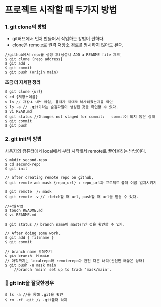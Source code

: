 # 프로젝트 시작할 때 두가지 방법

### 1. git clone의 방법
- git허브에서 먼저 만들어서 작업하는 방법이 편하다.
- clone은 remote로 원격 저장소 경로를 명시하지 않아도 된다.
```shell
//github에서 repo를 생성 후(생성시 ADD a README file 체크)
$ git clone {repo address}
$ git add .
$ git commit
$ git push (origin main)
```

**조금 더 자세한 정리**
```shell
$ git clone {url}
$ cd {저장소이름}
$ ls // 저장소 내부 파일, 폴더가 제대로 복사해왔는지를 확인
$ ls -a // .git이라는 숨김파일이 생성된 것을 확인할 수 있다.
$ vi READ.md
$ git status //Changes not staged for commit:   commit이 되지 않은 상태
$ git commit
$ git push
```

### 2. git init의 방법

사용자의 컴퓨터에서 local에서 부터 시작해서 remote로 끌어올리는 방법이다.

>
```shell
$ mkdir second-repo
$ cd second-repo
$ git init

// after creating remote repo on github,
$ git remote add mask {repo_url} : repo_url과 프로젝트 폴더 이름 일치시키기

$ git remote  // mask
$ git remote -v // :fetch할 때 url, push할 때 url을 받을 수 있다.

//파일작업
$ touch README.md
$ vi README.md

$ git status // branch name이 master인 것을 확인할 수 있다.

// After doing some work,
$ git add { filename }
$ git commit

// branch name 맞춰주기
$ git branch -M main
// 아직까지는 localrepo와 remoterepo가 완전 다른 녀석(선언만 해놓은 상태)
$ git push -u mask main
    //branch 'main' set up to track 'mask/main'.
```

### 🐥 git init을 잘못한경우

```
$ ls -a //을 통해 .git을 확인
$ rm -rf .git // .git폴더 삭제
```


